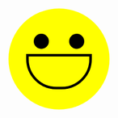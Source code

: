 <!DOCTYPE html>
<html lang="en">
<head>
    <meta charset="UTF-8">
    <meta name="viewport" content="width=device-width, initial-scale=1.0">
    <title>Smiley Face</title>
    <style>
        .smiley {
            position: relative;
            width: 200px;
            height: 200px;
            background-color: yellow;
            border-radius: 50%;
            margin: 50px auto;
        }
        .smiley::before,
        .smiley::after {
            content: '';
            position: absolute;
            width: 30px;
            height: 30px;
            background-color: black;
            border-radius: 50%;
        }
        .smiley::before {
            top: 50px;
            left: 50px;
        }
        .smiley::after {
            top: 50px;
            right: 50px;
        }
        .smile {
            position: absolute;
            bottom: 40px;
            left: 50%;
            width: 120px;
            height: 60px;
            border: 5px solid black;
            border-radius: 0 0 60px 60px;
            transform: translateX(-50%);
        }
    </style>
</head>
<body>
    <div class="smiley">
        <div class="smile"></div>
    </div>
</body>
</html>
